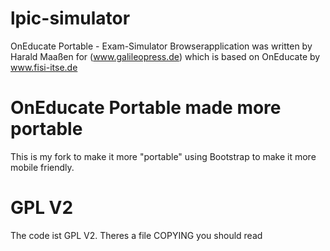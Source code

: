 # lpic-simulator
OnEducate Portable - Exam-Simulator Browserapplication was written by Harald
Maaßen for (www.galileopress.de) which is based on OnEducate by
www.fisi-itse.de

# OnEducate Portable made more portable
This is my fork to make it more "portable" using Bootstrap to make it more
mobile friendly.

# GPL V2
The code ist GPL V2. Theres a file COPYING you should read
